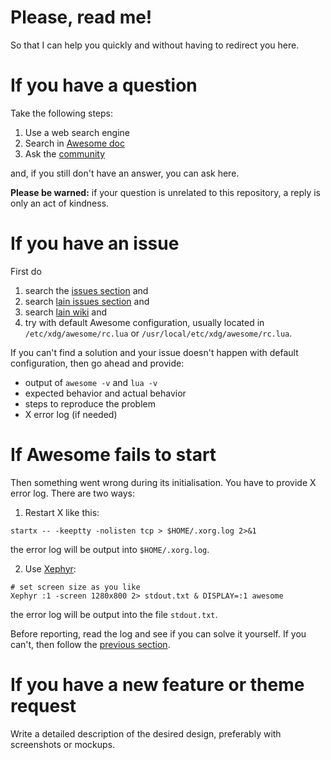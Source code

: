# Please, read me!

So that I can help you quickly and without having to redirect you here.

# If you have a question

Take the following steps:

1. Use a web search engine
2. Search in [Awesome doc](https://awesomewm.org/doc)
3. Ask the [community](https://awesomewm.org/community)

and, if you still don't have an answer, you can ask here.

**Please be warned:** if your question is unrelated to this repository, a reply is only an act of kindness.

# If you have an issue <a name="issuesec"/>

First do

1. search the [issues section](https://github.com/lcpz/awesome-copycats/issues) and
2. search [lain issues section](https://github.com/lcpz/lain/issues) and
3. search [lain wiki](https://github.com/lcpz/lain/wiki) and
4. try with default Awesome configuration, usually located in `/etc/xdg/awesome/rc.lua` or `/usr/local/etc/xdg/awesome/rc.lua`.

If you can't find a solution and your issue doesn't happen with default configuration, then go ahead and provide:

* output of `awesome -v` and `lua -v`
* expected behavior and actual behavior
* steps to reproduce the problem
* X error log (if needed)

# If Awesome fails to start

Then something went wrong during its initialisation. You have to provide X error
log. There are two ways:

1. Restart X like this:
  ```shell
  startx -- -keeptty -nolisten tcp > $HOME/.xorg.log 2>&1
  ```
  the error log will be output into `$HOME/.xorg.log`.

2. Use [Xephyr](https://wikipedia.org/wiki/Xephyr):
  ```shell
  # set screen size as you like
  Xephyr :1 -screen 1280x800 2> stdout.txt & DISPLAY=:1 awesome
  ```
  the error log will be output into the file `stdout.txt`.

Before reporting, read the log and see if you can solve it yourself. If you can't, then follow the [previous section](#issuesec).

# If you have a new feature or theme request

Write a detailed description of the desired design, preferably with screenshots or mockups.
